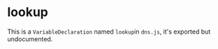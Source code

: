 
# lookup

This is a `VariableDeclaration` named `lookup`in `dns.js`, it's exported but undocumented.



